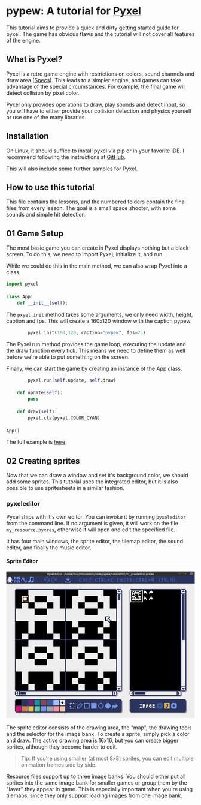 # pypew: A tutorial for [Pyxel](https://github.com/kitao/pyxel)

This tutorial aims to provide a quick and dirty getting started guide for pyxel.
The game has obvious flaws and the tutorial will not cover all features of the engine.

## What is Pyxel?

Pyxel is a retro game engine with restrictions on colors, sound channels and draw area 
([Specs](https://github.com/kitao/pyxel#Specifications)).
This leads to a simpler engine, and games can take advantage of the special circumstances.
For example, the final game will detect collision by pixel color.

Pyxel only provides operations to draw, play sounds and detect input, so you will have to
either provide your collision detection and physics yourself or use one of the many libraries.

## Installation

On Linux, it should suffice to install pyxel via pip or in your favorite IDE.
I recommend following the instructions at [GitHub](https://github.com/kitao/pyxel#how-to-install).

This will also include some further samples for Pyxel.

## How to use this tutorial

This file contains the lessons, and the numbered folders contain the final files
from every lesson. The goal is a small space shooter, with some sounds and simple hit detection.

## 01 Game Setup

The most basic game you can create in Pyxel displays nothing but a black screen.
To do this, we need to import Pyxel, initialize it, and run.

While we could do this in the main method, we can also wrap Pyxel into a class.

```python
import pyxel

class App:
    def __init__(self):
```

The `pxyel.init` method takes some arguments, we only need width, height, caption and fps.
This will create a 160x120 window with the caption pypew.

```python
        pyxel.init(160,120, caption="pypew", fps=25)
```

The Pyxel run method provides the game loop, executing the update and the draw function every tick.
This means we need to define them as well before we're able to put something on the screen.

Finally, we can start the game by creating an instance of the App class.

```python
        pyxel.run(self.update, self.draw)
    
    def update(self):
        pass

    def draw(self):
        pyxel.cls(pyxel.COLOR_CYAN)

App()
```

The full example is [here](./01/01_pyxel_setup.py).

## 02 Creating sprites

Now that we can draw a window and set it's background color, we should add some sprites.
This tutorial uses the integrated editor, but it is also possible to use spritesheets in a 
similar fashion.

### pyxeleditor

Pyxel ships with it's own editor. You can invoke it by running `pyxeleditor` from the command line.
If no argument is given, it will work on the file `my_resource.pyxres`, otherwise it will open and edit
the specified file.

It has four main windows, the sprite editor, the tilemap editor, the sound editor, and finally
the music editor.

#### Sprite Editor

![The sprite editor GUI showing 4 small sprites for an alien enemy.](./img/sprite_editor.png)

The sprite editor consists of the drawing area, the "map", the drawing tools and the selector
for the image bank.
To create a sprite, simply pick a color and draw. The active drawing area is 16x16, but you can create
bigger sprites, although they become harder to edit.

> Tip: If you're using smaller (at most 8x8) sprites, you can edit multiple animation frames
> side by side.

Resource files support up to three image banks. You should either put all sprites into the same 
image bank for smaller games or group them by the "layer" they appear in game. This is especially
important when you're using tilemaps, since they only support loading images from one image bank.